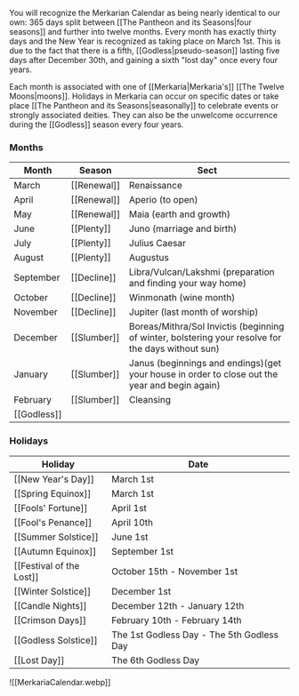 You will recognize the Merkarian Calendar as being nearly identical to our own: 365 days split between [[The Pantheon and its Seasons|four seasons]] and further into twelve months. Every month has exactly thirty days and the New Year is recognized as taking place on March 1st. This is due to the fact that there is a fifth, [[Godless|pseudo-season]] lasting five days after December 30th, and gaining a sixth "lost day" once every four years.

Each month is associated with one of [[Merkaria|Merkaria's]] [[The Twelve Moons|moons]]. Holidays in Merkaria can occur on specific dates or take place [[The Pantheon and its Seasons|seasonally]] to celebrate events or strongly associated deities. They can also be the unwelcome occurrence during the [[Godless]] season every four years.

### Months

|Month |Season | Sect|
|---|---|---|
|March| [[Renewal]]| Renaissance|
|April| [[Renewal]]| Aperio (to open)|
|May| [[Renewal]]| Maia (earth and growth)|
|June| [[Plenty]]| Juno (marriage and birth)|
|July|[[Plenty]]| Julius Caesar|
|August| [[Plenty]]| Augustus|
|September| [[Decline]]| Libra/Vulcan/Lakshmi (preparation and finding your way home)|
|October| [[Decline]]| Winmonath (wine month)|
|November| [[Decline]]| Jupiter (last month of worship)|
|December| [[Slumber]]| Boreas/Mithra/Sol Invictis (beginning of winter, bolstering your resolve for the days without sun)|
|January| [[Slumber]]| Janus (beginnings and endings)(get your house in order to close out the year and begin again)|
|February| [[Slumber]]| Cleansing|
|[[Godless]]| | |


### Holidays

|Holiday |Date | 
|---|---|
|[[New Year's Day]]| March 1st|
|[[Spring Equinox]]| March 1st|
|[[Fools' Fortune]]| April 1st|
|[[Fool's Penance]]| April 10th|
|[[Summer Solstice]]|June 1st|
|[[Autumn Equinox]]| September 1st|
|[[Festival of the Lost]]| October 15th - November 1st|
|[[Winter Solstice]]| December 1st|
|[[Candle Nights]]| December 12th - January 12th|
|[[Crimson Days]]| February 10th - February 14th|
|[[Godless Solstice]]| The 1st Godless Day - The 5th Godless Day|
|[[Lost Day]]|The 6th Godless Day|

![[MerkariaCalendar.webp]]